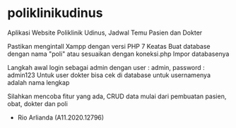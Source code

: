 # poliklinikudinus
Aplikasi Website Poliklinik Udinus, Jadwal Temu Pasien dan Dokter

Pastikan mengintall Xampp dengan versi PHP 7 Keatas
Buat database dengan nama "poli" atau sesuaikan dengan koneksi.php
Impor databasenya

Langkah awal login sebagai admin dengan user : admin, password : admin123
Untuk user dokter bisa cek di database untuk usernamenya adalah nama lengkap

Silahkan mencoba fitur yang ada, CRUD data mulai dari pembuatan pasien, obat, dokter dan poli

- Rio Arlianda (A11.2020.12796)
